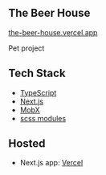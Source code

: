 ## The Beer House

[the-beer-house.vercel.app](https://the-beer-house.vercel.app/)

Pet project

## Tech Stack

- [TypeScript](https://www.typescriptlang.org/)
- [Next.js](https://nextjs.org/)
- [MobX](https://mobx.js.org/)
- [scss modules](https://sass-lang.com/)

## Hosted

- Next.js app: [Vercel](https://vercel.com)
